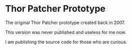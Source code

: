 Thor Patcher Prototype
====================

The original Thor Patcher prototype created back in 2007.

This version was never published and useless for me now.

I am publishing the source code for those who are curious.
